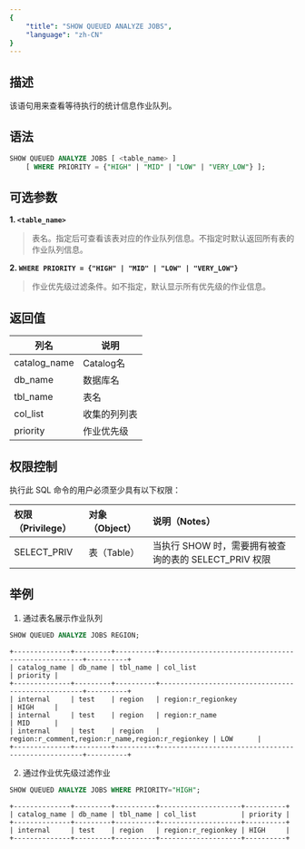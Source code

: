 ```yaml
---
{
    "title": "SHOW QUEUED ANALYZE JOBS",
    "language": "zh-CN"
}
---
```


## 描述

该语句用来查看等待执行的统计信息作业队列。

## 语法

```SQL
SHOW QUEUED ANALYZE JOBS [ <table_name> ]
    [ WHERE PRIORITY = {"HIGH" | "MID" | "LOW" | "VERY_LOW"} ];
```

## 可选参数

**1. `<table_name>`**

> 表名。指定后可查看该表对应的作业队列信息。不指定时默认返回所有表的作业队列信息。

**2. `WHERE PRIORITY = {"HIGH" | "MID" | "LOW" | "VERY_LOW"}`**

> 作业优先级过滤条件。如不指定，默认显示所有优先级的作业信息。

## 返回值

| 列名 | 说明           |
| -- |--------------|
| catalog_name |   Catalog名           |
| db_name | 数据库名           |
| tbl_name | 表名         |
| col_list | 收集的列列表           |
| priority | 作业优先级           |

## 权限控制

执行此 SQL 命令的用户必须至少具有以下权限：

| 权限（Privilege） | 对象（Object） | 说明（Notes）                                    |
|:--------------| :------------- |:------------------------------------------------|
| SELECT_PRIV   | 表（Table）    | 当执行 SHOW 时，需要拥有被查询的表的 SELECT_PRIV 权限 |

## 举例

1. 通过表名展示作业队列

```sql
SHOW QUEUED ANALYZE JOBS REGION;
```

```text
+--------------+---------+----------+---------------------------------------------------+----------+
| catalog_name | db_name | tbl_name | col_list                                          | priority |
+--------------+---------+----------+---------------------------------------------------+----------+
| internal     | test    | region   | region:r_regionkey                                | HIGH     |
| internal     | test    | region   | region:r_name                                     | MID      |
| internal     | test    | region   | region:r_comment,region:r_name,region:r_regionkey | LOW      |
+--------------+---------+----------+---------------------------------------------------+----------+
```

2. 通过作业优先级过滤作业

```sql
SHOW QUEUED ANALYZE JOBS WHERE PRIORITY="HIGH";
```

```text
+--------------+---------+----------+--------------------+----------+
| catalog_name | db_name | tbl_name | col_list           | priority |
+--------------+---------+----------+--------------------+----------+
| internal     | test    | region   | region:r_regionkey | HIGH     |
+--------------+---------+----------+--------------------+----------+
```


